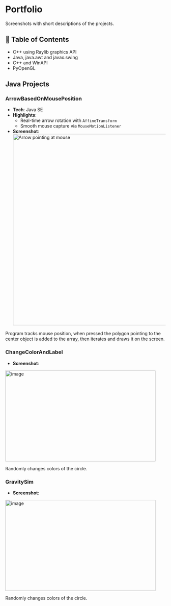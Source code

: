 # Portfolio

Screenshots with short descriptions of the projects.

## 📖 Table of Contents

- C++ using Raylib graphics API
- Java, java.awt and javax.swing
- C++ and WinAPI
- PyOpenGL

## Java Projects

### ArrowBasedOnMousePosition

- **Tech**: Java SE  
- **Highlights**:  
  - Real-time arrow rotation with `AffineTransform`  
  - Smooth mouse capture via `MouseMotionListener`  
- **Screenshot**:  
  <img src="https://github.com/user-attachments/assets/1af38438-21ec-4e4e-9f59-2cfca7c9342c" alt="Arrow pointing at mouse" width="600"/>

Program tracks mouse position, when pressed the polygon pointing to the center object is added to the array, then iterates and draws it on the screen.

### ChangeColorAndLabel
- **Screenshot**:  

<img width="472" height="285" alt="image" src="https://github.com/user-attachments/assets/0054ab83-eedb-4716-b093-41cdeb1b949b" />

Randomly changes colors of the circle.

### GravitySim
- **Screenshot**:  

<img width="472" height="285" alt="image" src="https://github.com/user-attachments/assets/0054ab83-eedb-4716-b093-41cdeb1b949b" />

Randomly changes colors of the circle.
